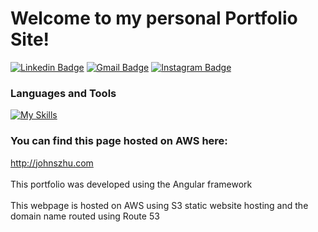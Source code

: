 # Welcome to my personal Portfolio Site!
[![Linkedin Badge](https://img.shields.io/badge/-johnshizhu-blue?style=flat&logo=Linkedin&logoColor=white&link=https://www.linkedin.com/in/johnshizhu/)](https://www.linkedin.com/in/johnshizhu/)
[![Gmail Badge](https://img.shields.io/badge/-johnshizhu-c14438?style=flat&logo=Gmail&logoColor=white&link=mailto:johnshizhu@gmail.com)](mailto:johnshizhu@gmail.com)
[![Instagram Badge](https://img.shields.io/badge/-@johnszhu2-purple?style=flat&logo=instagram&logoColor=white&link=https://instagram.com/johnzhu2/)](https://instagram.com/johnzhu2)
### Languages and Tools
[![My Skills](https://skills.thijs.gg/icons?i=angular,ts,html,css,nodejs)](https://skills.thijs.gg)
<br>
### You can find this page hosted on AWS here: 
http://johnszhu.com
<br><br>
This portfolio was developed using the Angular framework
<br><br>
This webpage is hosted on AWS using S3 static website hosting and the domain name routed using Route 53
